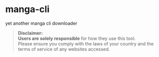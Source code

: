 # manga-cli
yet another manga cli downloader

> **Disclaimer:**  
> **Users are solely responsible** for how they use this tool.  
> Please ensure you comply with the laws of your country and the terms of service of any websites accessed.  
